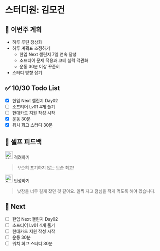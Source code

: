 # 스터디원: 김모건

## 🚀 이번주 계획

- 하루 루틴 정상화
- 하루 계획표 조정하기
  - 한입 Next 챌린지 7일 연속 달성
  - 소프티어 문제 적응과 코테 실력 객관화
  - 운동 30분 이상 꾸준히
- 스터디 방향 잡기

## ✅ 10/30 Todo List

- [x] 한입 Next 챌린지 Day02
- [ ] 소프티어 Lv01 4개 풀기
- [ ] 현대카드 지원 작성 시작
- [x] 운동 30분
- [x] 워치 회고 스터디 30분

## 🎉 셀프 피드백

<img src="https://raw.githubusercontent.com/Tarikul-Islam-Anik/Animated-Fluent-Emojis/master/Emojis/Smilies/Hugging%20Face.png" alt="Hugging Face" width="25" height="25"> 격려하기</img>

> 꾸준히 포기하지 않는 모습 최고!

<img src="https://raw.githubusercontent.com/Tarikul-Islam-Anik/Animated-Fluent-Emojis/master/Emojis/Smilies/Face%20with%20Monocle.png" alt="Face with Monocle" width="25" height="25"> 번성하기</img>

> 낮잠을 너무 길게 잤던 것 같아요. 일찍 자고 점심을 적게 먹도록 해야 겠습니다.

## 🌱 Next
- [ ] 한입 Next 챌린지 Day02
- [ ] 소프티어 Lv01 4개 풀기
- [ ] 현대카드 지원 작성 시작
- [ ] 운동 30분
- [ ] 워치 회고 스터디 30분
